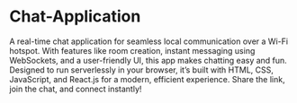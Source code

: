 # Chat-Application
A real-time chat application for seamless local communication over a Wi-Fi hotspot. With features like room creation, instant messaging using WebSockets, and a user-friendly UI, this app makes chatting easy and fun. Designed to run serverlessly in your browser, it’s built with HTML, CSS, JavaScript, and React.js for a modern, efficient experience. Share the link, join the chat, and connect instantly!

